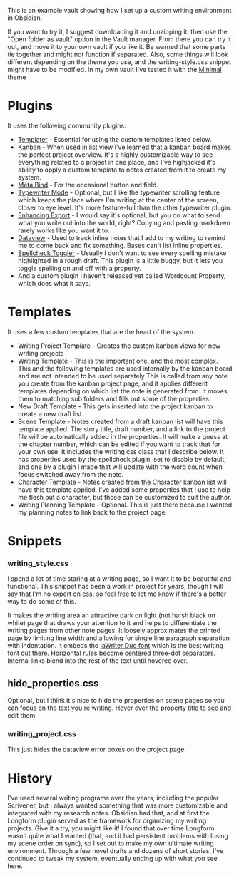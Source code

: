 This is an example vault showing how I set up a custom writing environment in Obsidian. 

If you want to try it, I suggest downloading it and unzipping it, then use the "Open folder as vault" option in the Vault manager. From there you can try it out, and move it to your own vault if you like it. Be warned that some parts tie together and might not function if separated. Also, some things will look different depending on the theme you use, and the writing-style.css snippet might have to be modified. In my own vault I've tested it with the [Minimal](https://github.com/kepano/obsidian-minimal) theme

# Plugins

It uses the following community plugins:

- [Templater](https://github.com/SilentVoid13/Templater) - Essential for using the custom templates listed below.
- [Kanban](https://github.com/mgmeyers/obsidian-kanban) - When used in list view I've learned that a kanban board makes the perfect project overview. It's a highly customizable way to see everything related to a project in one place, and I've highjacked it's ability to apply a custom template to notes created from it to create my system.
- [Meta Bind](https://github.com/mProjectsCode/obsidian-meta-bind-plugin) - For the occasional button and field.
- [Typewriter Mode](https://github.com/davisriedel/obsidian-typewriter-mode) - Optional, but I like the typewriter scrolling feature which keeps the place where I'm writing at the center of the screen, closer to eye level. It's more feature-full than the other typewriter plugin.
- [Enhancing Export](https://github.com/mokeyish/obsidian-enhancing-export) - I would say it's optional, but you do what to send what you write out into the world, right? Copying and pasting markdown rarely works like you want it to.
- [Dataview](https://github.com/blacksmithgu/obsidian-dataview) - Used to track inline notes that I add to my writing to remind me to come back and fix something. Bases can't list inline properties.
- [Spellcheck Toggler](https://github.com/julzerinos/spellcheck-toggler-obsidian-plugin) - Usually I don't want to see every spelling mistake highlighted in a rough draft. This plugin is a little buggy, but it lets you toggle spelling on and off with a property.
- And a custom plugin I haven't released yet called Wordcount Property, which does what it says.

# Templates

It uses a few custom templates that are the heart of the system.
- Writing Project Template - Creates the custom kanban views for new writing projects
- Writing Template - This is the important one, and the most complex. This and the following templates are used internally by the kanban board and are not intended to be used separately This is called from any note you create from the kanban project page, and it applies different templates depending on which list the note is generated from. It moves them to matching sub folders and fills out some of the properties.
- New Draft Template - This gets inserted into the project kanban to create a new draft list.
- Scene Template - Notes created from a draft kanban list will have this template applied. The story title, draft number, and a link to the project file will be automatically added in the properties. It will make a guess at the chapter number, which can be edited if you want to track that for your own use. It includes the writing css class that I describe below. It has properties used by the spellcheck plugin, set to disable by default, and one by a plugin I made that will update with the word count when focus switched away from the note.
- Character Template - Notes created from the Character kanban list will have this template applied. I've added some properties that I use to help me flesh out a character, but those can be customized to suit the author.
- Writing Planning Template - Optional. This is just there because I wanted my planning notes to link back to the project page.

# Snippets

### writing_style.css

I spend a lot of time staring at a writing page, so I want it to be beautiful and functional. This snippet has been a work in project for years, though I will say that I'm no expert on css, so feel free to let me know if there's a better way to do some of this. 

It makes the writing area an attractive dark on light (not harsh black on white) page that draws your attention to it and helps to differentiate the writing pages from other note pages. It loosely approximates the printed page by limiting line width and allowing for single line paragraph separation with indentation. It embeds the [IaWriter Duo font](https://ia.net/topics/in-search-of-the-perfect-writing-font) which is the best writing font out there. Horizontal rules become centered three-dot separators. Internal links blend into the rest of the text until hovered over. 
## hide_properties.css

Optional, but I think it's nice to hide the properties on scene pages so you can focus on the text you're writing. Hover over the property title to see and edit them. 

### writing_project.css

This just hides the dataview error boxes on the project page.

# History

I've used several writing programs over the years, including the popular Scrivener, but I always wanted something that was more customizable and integrated with my research notes. Obsidian had that, and at first the Longform plugin served as the framework for organizing my writing projects. Give it a try, you might like it! I found that over time Longform wasn't quite what I wanted (that, and it had persistent problems with losing my scene order on sync), so I set out to make my own ultimate writing environment. Through a few novel drafts and dozens of short stories, I've continued to tweak my system, eventually ending up with what you see here.


